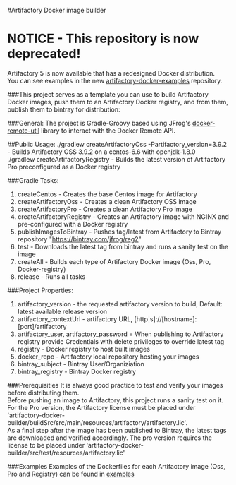 #Artifactory Docker image builder

# NOTICE - This repository is now deprecated!
Artifactory 5 is now available that has a redesigned Docker distribution.  
You can see examples in the new [artifactory-docker-examples](https://github.com/JFrogDev/artifactory-docker-examples) repository.



###This project serves as a template you can use to build Artifactory Docker images, push them to an Artifactory Docker registry, and from them, publish them to bintray for distribution:

###General:
The project is Gradle-Groovy based using JFrog's [docker-remote-util](https://github.com/JFrogDev/docker-remote-util) library to interact with the Docker Remote API.

##Public Usage:
./gradlew createArtifactoryOss -Partifactory_version=3.9.2 - Builds Artifactory OSS 3.9.2 on a centos-6.6 with openjdk-1.8.0 <br>
./gradlew createArtifactoryRegistry - Builds the latest version of Artifactory Pro preconfigured as a Docker registry

###Gradle Tasks:
1. createCentos - Creates the base Centos image for Artifactory
2. createArtifactoryOss - Creates a clean Artifactory OSS image
3. createArtifactoryPro - Creates a clean Artifactory Pro image
4. createArtifactoryRegistry - Creates an Artifactory image with NGINX and pre-configured with a Docker registry 
5. publishImagesToBintray - Pushes tag/latest from Artifactory  to Bintray repository "https://bintray.com/jfrog/reg2"
6. test - Downloads the latest tag from bintray and runs a sanity test on the image
7. createAll - Builds each type of Artifactory Docker image (Oss, Pro, Docker-registry)
8. release - Runs all tasks

###Project Properties:
1. artifactory_version - the requested artifactory version to build, Default: latest available release version
2. artifactory_contextUrl - artifactory URL, [http|s]://[hostname]:[port]/artifactory
3. artifactory_user, artifactory_password = When publishing to Artifactory registry provide Credentials with delete privileges to override latest tag
4. registry - Docker registry to host built images
5. docker_repo - Artifactory local repository hosting your images
6. bintray_subject - Bintray User/Organiziation
7. bintray_registry - Bintray Docker registry

###Prerequisities
It is always good practice to test and verify your images before distributing them. <br>
Before pushing an image to Artifactory, this project runs a sanity test on it. <br>
For the Pro version, the Artifactory license must be placed under 'artifactory-docker-builder/buildSrc/src/main/resources/artifactory/artifactory.lic'. <br>
As a final step after the image has been published to Bintray, the latest tags are downloaded and verified accordingly. The pro version requires the license to be placed under 'artifactory-docker-builder/src/test/resources/artifactory.lic'

###Examples
Examples of the Dockerfiles for each Artifactory image (Oss, Pro and Registry) can be found in [examples](examples) 
